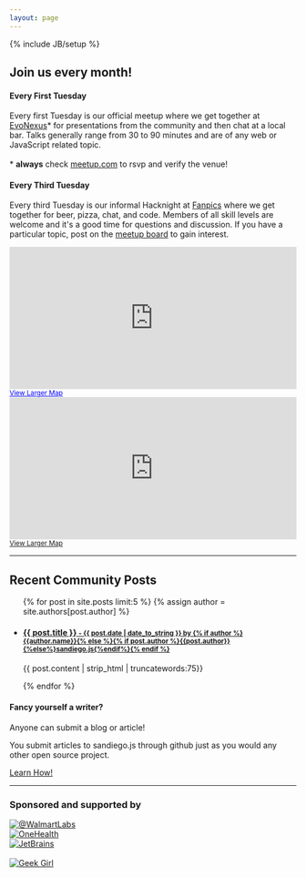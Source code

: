 ```yaml
---
layout: page
---
```

{% include JB/setup %}

<h2 class="center"> Join us every month!</h2>

<div class="row">
  <div class="span6">
  <h4>Every First Tuesday</h4>
  <p>
  Every first Tuesday is our official meetup where we get together at <a href="https://www.commnexus.org/incubator/">EvoNexus</a>* for
  presentations from the community and then chat at a local bar. Talks generally range
  from 30 to 90 minutes and are of any web or JavaScript related topic.<br><br>
  * <strong>always</strong> check <a href="http://www.meetup.com/sandiegojs/">meetup.com</a> to rsvp and verify the venue!
  </p>
  </div>
  <div class="span6">
  <h4>Every Third Tuesday</h4>
  <p>
  Every third Tuesday is our informal Hacknight at <a href="https://www.fanpics.com/">Fanpics</a> where we get together for beer, pizza, chat,
  and code. Members of all skill levels are welcome and it's a good time for questions
  and discussion. If you have a particular topic, post on the <a href="http://www.meetup.com/sandiegojs/">meetup board</a> to gain interest.
  </p>
  </div>
</div>

<div class="row">
  <div class="span6">
   <iframe width="100%" height="250" frameborder="0" scrolling="no" marginheight="0" marginwidth="0" src="https://www.google.com/maps/embed?pb=!1m18!1m12!1m3!1d3356.903190390947!2d-117.16459374999997!3d32.715200099999954!2m3!1f0!2f0!3f0!3m2!1i1024!2i768!4f13.1!3m3!1m2!1s0x80d954a8332298fb%3A0x6cc354fb420c0140!2sEvoNexus+Downtown+Incubator!5e0!3m2!1sen!2sus!4v1393870861070" style="color:#0000FF;text-align:left">ignore</iframe><br /><small><a href="https://www.google.com/maps/embed?pb=!1m18!1m12!1m3!1d3356.903190390947!2d-117.16459374999997!3d32.715200099999954!2m3!1f0!2f0!3f0!3m2!1i1024!2i768!4f13.1!3m3!1m2!1s0x80d954a8332298fb%3A0x6cc354fb420c0140!2sEvoNexus+Downtown+Incubator!5e0!3m2!1sen!2sus!4v1393870861070" style="color:#0000FF;text-align:left" style="color:#0000FF;text-align:left">View Larger Map</a></small>
  </div>
  <div class="span6">
    <iframe src="https://www.google.com/maps/embed?pb=!1m14!1m8!1m3!1d3355.905228814077!2d-117.1836484!3d32.741707100000006!3m2!1i1024!2i768!4f13.1!3m3!1m2!1s0x80deab2fc24b6337%3A0x2a9f5ed8e91c0508!2s2150+Washington+St!5e0!3m2!1sen!2sus!4v1401393363679" width="100%" height="250" frameborder="0" style="border:0"></iframe><br /><small><a href="https://www.google.com/maps/embed?pb=!1m14!1m8!1m3!1d3355.905228814077!2d-117.1836484!3d32.741707100000006!3m2!1i1024!2i768!4f13.1!3m3!1m2!1s0x80deab2fc24b6337%3A0x2a9f5ed8e91c0508!2s2150+Washington+St!5e0!3m2!1sen!2sus!4v1401393363679">View Larger Map</a></small>
  </div>
</div>

<hr>

<div class="row">
  <div class="span8">
    <h2>Recent Community Posts</h2>
    <ul class="posts">
      {% for post in site.posts limit:5 %}
      {% assign author = site.authors[post.author] %}
      <li>
      <div>
        <a href="{{ BASE_PATH }}{{ post.url }}"><h4>{{ post.title }}
          <small> - {{ post.date | date_to_string }} by {% if author %}{{author.name}}{% else %}{% if post.author %}{{post.author}}{%else%}sandiego.js{%endif%}{% endif %}</small>
          </h4>
        </a>
        <div class="post-content">
          <p>{{ post.content | strip_html | truncatewords:75}}</p>
        </div>
      </div>
      </li>
      {% endfor %}
    </ul>
  </div>
  <div class="span4">
    <div class="well">
      <h4>Fancy yourself a writer?</h4>
      <p>
        Anyone can submit a blog or article!
      </p>
      <p>
        You submit articles to sandiego.js through github just as you would any other open source project.
      </p>
      <p>
        <a href="github.html">Learn How!</a>
      </p>
    </div>
  </div>
</div>

<hr>

### Sponsored and supported by

<div class="b-sponsors">
  <div class="row">
    <div class="span4">
      <a href="http://www.walmartlabs.com/"><img src="{{ASSET_PATH}}/img/brands/walmartlabs.png" alt="@WalmartLabs" class="logo logo-walmartlabs"></a>
    </div>
    <div class="span4">
      <a href="http://github.com/onehealth/"><img src="{{ASSET_PATH}}/img/brands/fashioningchange.png" alt="OneHealth" class="logo logo-fc"></a>
    </div>
    <div class="span4">
      <!--<a href="http://3rdspace.co/"><img src="{{ASSET_PATH}}/img/brands/3rdspace.png" alt="3rdSpace" class="logo logo-3rdspace"></a>-->
      <a href="http://jetbrains.com/"><img src="{{ASSET_PATH}}/img/brands/jetbrains.gif" alt="JetBrains" class="logo logo-jetbrains"></a>
    </div>
  </div>
  <div class="row">
    <div class="span4">&nbsp;</div>
    <div class="span4">
      <a href="http://geekgirlcamp.com/"><img src="{{ASSET_PATH}}/img/brands/geekgirl.png" alt="Geek Girl" class="logo"></a>
    </div>
    <div class="span4">&nbsp;</div>
  </div>
</div>

[meetup]: http://www.meetup.com/sandiegojs/ "Meetup.com page"
[github]: https://github.com/sandiegojs/sandiegojs.github.com "Sandiego.js Github site"
[issues]: https://github.com/sandiegojs/sandiegojs.github.com/issues "Sandiego.js issue tracker"
[3rdspace]: http://3rdspace.co/ "3rdSpace"
